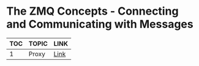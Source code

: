 # The ZMQ Concepts - Connecting and Communicating with Messages

| TOC  | TOPIC  | LINK  |
|---|---|---|
| 1  | Proxy  |  [Link](/proxy/proxy.md) |